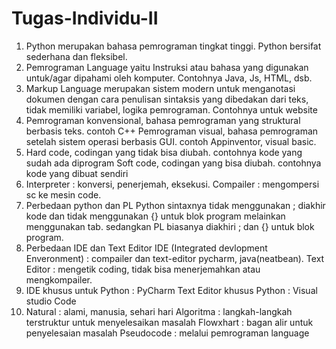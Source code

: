 # Tugas-Individu-II
1. Python merupakan bahasa pemrograman tingkat tinggi. Python bersifat sederhana dan fleksibel. 
2. Pemrograman Language yaitu Instruksi atau bahasa yang digunakan untuk/agar dipahami oleh komputer. Contohnya Java, Js, HTML, dsb.
3. Markup Language merupakan sistem modern untuk menganotasi dokumen dengan cara penulisan sintaksis yang dibedakan dari teks, tidak memiliki variabel, logika pemrograman. Contohnya untuk website
4. Pemrograman konvensional, bahasa pemrograman yang struktural berbasis teks. contoh C++
   Pemrograman visual, bahasa pemrograman setelah sistem operasi berbasis GUI. contoh Appinventor, visual basic.
5. Hard code, codingan yang tidak bisa diubah. contohnya kode yang sudah ada diprogram
   Soft code, codingan yang bisa diubah. contohnya kode yang dibuat sendiri
6. Interpreter : konversi, penerjemah, eksekusi.
   Compailer   : mengompersi sc ke mesin code.
7. Perbedaan python dan PL
   Python sintaxnya tidak menggunakan ; diakhir kode dan tidak menggunakan {} untuk blok program melainkan menggunakan tab. sedangkan
   PL biasanya diakhiri ; dan {} untuk blok program.
8. Perbedaan IDE  dan Text Editor
   IDE (Integrated devlopment Enveronment) : compailer dan text-editor pycharm, java(neatbean).
   Text Editor : mengetik coding, tidak bisa menerjemahkan atau mengkompailer.
9. IDE khusus untuk Python : PyCharm
   Text Editor khusus Python : Visual studio Code
10. Natural : alami, manusia, sehari hari
    Algoritma : langkah-langkah terstruktur untuk menyelesaikan masalah
    Flowxhart : bagan alir untuk penyelesaian masalah
    Pseudocode : melalui pemrograman language
